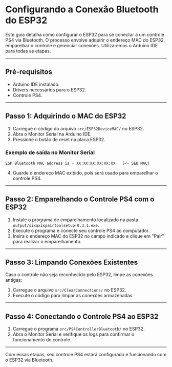 # Configurando a Conexão Bluetooth do ESP32

Este guia detalha como configurar o ESP32 para se conectar a um controle PS4 via Bluetooth. O processo envolve adquirir o endereço MAC do ESP32, emparelhar o controle e gerenciar conexões. Utilizaremos o Arduino IDE para todas as etapas.

---

## **Pré-requisitos**
- Arduino IDE instalado.  
- Drivers necessários para o ESP32.  
- Controle PS4.  

---

## **Passo 1: Adquirindo o MAC do ESP32**

1. Carregue o código do arquivo `src/ESP32DeviceMAC/` no ESP32.  
2. Abra o Monitor Serial na Arduino IDE.  
3. Pressione o botão de reset na placa ESP32.  

### **Exemplo de saída no Monitor Serial**  
```  
ESP Bluetooth MAC address is - XX:XX:XX:XX:XX:XX   (<- SEU MAC)  
```  
4. Guarde o endereço MAC exibido, pois será usado para emparelhar o controle PS4.  

---

## **Passo 2: Emparelhando o Controle PS4 com o ESP32**  

1. Instale o programa de emparelhamento localizado na pasta `output/sixaxispairtoolsetup-0.3.1.exe`.  
2. Execute o programa e conecte seu controle PS4 ao computador.  
3. Insira o endereço MAC do ESP32 no campo indicado e clique em "Pair" para realizar o emparelhamento.  

---

## **Passo 3: Limpando Conexões Existentes**  

Caso o controle não seja reconhecido pelo ESP32, limpe as conexões antigas:  

1. Carregue o arquivo `src/ClearConnections/` no ESP32.  
2. Execute o código para limpar as conexões armazenadas.  

---

## **Passo 4: Conectando o Controle PS4 ao ESP32**  

1. Carregue o programa `src/PS4ControllerBluetooth/` no ESP32.  
2. Abra o Monitor Serial e verifique os logs para confirmar o funcionamento do controle.  

---

Com essas etapas, seu controle PS4 estará configurado e funcionando com o ESP32 via Bluetooth.
